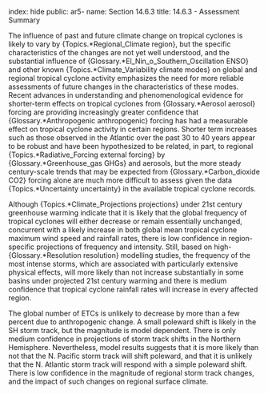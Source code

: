 index: hide
public: ar5-
name: Section 14.6.3
title: 14.6.3 - Assessment Summary

The influence of past and future climate change on tropical cyclones is likely to vary by {Topics.*Regional_Climate region}, but the specific characteristics of the changes are not yet well understood, and the substantial influence of {Glossary.*El_Nin_o_Southern_Oscillation ENSO} and other known {Topics.*Climate_Variability climate modes} on global and regional tropical cyclone activity emphasizes the need for more reliable assessments of future changes in the characteristics of these modes. Recent advances in understanding and phenomenological evidence for shorter-term effects on tropical cyclones from {Glossary.*Aerosol aerosol} forcing are providing increasingly greater confidence that {Glossary.*Anthropogenic anthropogenic} forcing has had a measurable effect on tropical cyclone activity in certain regions. Shorter term increases such as those observed in the Atlantic over the past 30 to 40 years appear to be robust and have been hypothesized to be related, in part, to regional {Topics.*Radiative_Forcing external forcing} by {Glossary.*Greenhouse_gas GHGs} and aerosols, but the more steady century-scale trends that may be expected from {Glossary.*Carbon_dioxide CO2} forcing alone are much more difficult to assess given the data {Topics.*Uncertainty uncertainty} in the available tropical cyclone records.

Although {Topics.*Climate_Projections projections} under 21st century greenhouse warming indicate that it is likely that the global frequency of tropical cyclones will either decrease or remain essentially unchanged, concurrent with a likely increase in both global mean tropical cyclone maximum wind speed and rainfall rates, there is low confidence in region-specific projections of frequency and intensity. Still, based on high-{Glossary.*Resolution resolution} modelling studies, the frequency of the most intense storms, which are associated with particularly extensive physical effects, will more likely than not increase substantially in some basins under projected 21st century warming and there is medium confidence that tropical cyclone rainfall rates will increase in every affected region.

The global number of ETCs is unlikely to decrease by more than a few percent due to anthropogenic change. A small poleward shift is likely in the SH storm track, but the magnitude is model dependent. There is only medium confidence in projections of storm track shifts in the Northern Hemisphere. Nevertheless, model results suggests that it is more likely than not that the N. Pacific storm track will shift poleward, and that it is unlikely that the N. Atlantic storm track will respond with a simple poleward shift. There is low confidence in the magnitude of regional storm track changes, and the impact of such changes on regional surface climate.
